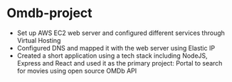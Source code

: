 # Omdb-project

- Set up AWS EC2 web server and configured different services through Virtual Hosting
- Configured DNS and mapped it with the web server using Elastic IP
- Created a short application using a tech stack including NodeJS, Express and React and used it as the primary project: Portal to search for movies using open source OMDb API
